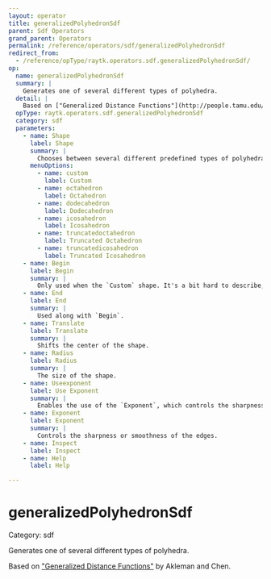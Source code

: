 ```yaml
---
layout: operator
title: generalizedPolyhedronSdf
parent: Sdf Operators
grand_parent: Operators
permalink: /reference/operators/sdf/generalizedPolyhedronSdf
redirect_from:
  - /reference/opType/raytk.operators.sdf.generalizedPolyhedronSdf/
op:
  name: generalizedPolyhedronSdf
  summary: |
    Generates one of several different types of polyhedra.
  detail: |
    Based on ["Generalized Distance Functions"](http://people.tamu.edu/~ergun/research/implicitmodeling/papers/sm99.pdf) by Akleman and Chen.
  opType: raytk.operators.sdf.generalizedPolyhedronSdf
  category: sdf
  parameters:
    - name: Shape
      label: Shape
      summary: |
        Chooses between several different predefined types of polyhedra, or `Custom`, which uses the `Begin` and `End` parameters to generate different shapes.
      menuOptions:
        - name: custom
          label: Custom
        - name: octahedron
          label: Octahedron
        - name: dodecahedron
          label: Dodecahedron
        - name: icosahedron
          label: Icosahedron
        - name: truncatedoctahedron
          label: Truncated Octahedron
        - name: truncatedicosahedron
          label: Truncated Icosahedron
    - name: Begin
      label: Begin
      summary: |
        Only used when the `Custom` shape. It's a bit hard to describe, so it's best to just experiment with it and see how it behaves.
    - name: End
      label: End
      summary: |
        Used along with `Begin`.
    - name: Translate
      label: Translate
      summary: |
        Shifts the center of the shape.
    - name: Radius
      label: Radius
      summary: |
        The size of the shape.
    - name: Useexponent
      label: Use Exponent
      summary: |
        Enables the use of the `Exponent`, which controls the sharpness of the edges. When this is switched off, the shape will have sharp edges.
    - name: Exponent
      label: Exponent
      summary: |
        Controls the sharpness or smoothness of the edges.
    - name: Inspect
      label: Inspect
    - name: Help
      label: Help

---
```


# generalizedPolyhedronSdf

Category: sdf



Generates one of several different types of polyhedra.

Based on ["Generalized Distance Functions"](http://people.tamu.edu/~ergun/research/implicitmodeling/papers/sm99.pdf) by Akleman and Chen.